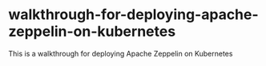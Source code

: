 # walkthrough-for-deploying-apache-zeppelin-on-kubernetes
This is a walkthrough for deploying Apache Zeppelin on Kubernetes
